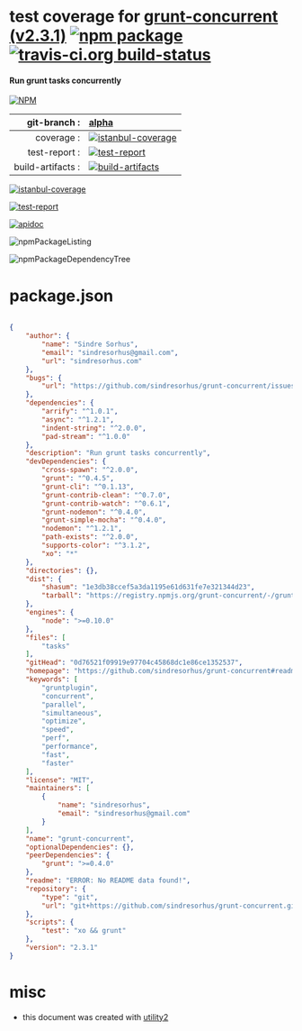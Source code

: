 # test coverage for  [grunt-concurrent (v2.3.1)](https://github.com/sindresorhus/grunt-concurrent#readme)  [![npm package](https://img.shields.io/npm/v/npmtest-grunt-concurrent.svg?style=flat-square)](https://www.npmjs.org/package/npmtest-grunt-concurrent) [![travis-ci.org build-status](https://api.travis-ci.org/npmtest/node-npmtest-grunt-concurrent.svg)](https://travis-ci.org/npmtest/node-npmtest-grunt-concurrent)
#### Run grunt tasks concurrently

[![NPM](https://nodei.co/npm/grunt-concurrent.png?downloads=true)](https://www.npmjs.com/package/grunt-concurrent)

| git-branch : | [alpha](https://github.com/npmtest/node-npmtest-grunt-concurrent/tree/alpha)|
|--:|:--|
| coverage : | [![istanbul-coverage](https://npmtest.github.io/node-npmtest-grunt-concurrent/build/coverage.badge.svg)](https://npmtest.github.io/node-npmtest-grunt-concurrent/build/coverage.html/index.html)|
| test-report : | [![test-report](https://npmtest.github.io/node-npmtest-grunt-concurrent/build/test-report.badge.svg)](https://npmtest.github.io/node-npmtest-grunt-concurrent/build/test-report.html)|
| build-artifacts : | [![build-artifacts](https://npmtest.github.io/node-npmtest-grunt-concurrent/glyphicons_144_folder_open.png)](https://github.com/npmtest/node-npmtest-grunt-concurrent/tree/gh-pages/build)|

[![istanbul-coverage](https://npmtest.github.io/node-npmtest-grunt-concurrent/build/screenCapture.buildCustomOrg.browser.coverage.html.png)](https://npmtest.github.io/node-npmtest-grunt-concurrent/build/coverage.html/index.html)

[![test-report](https://npmtest.github.io/node-npmtest-grunt-concurrent/build/screenCapture.buildCustomOrg.browser.%252Fhome%252Ftravis%252Fbuild%252Fnpmtest%252Fnode-npmtest-grunt-concurrent%252Ftmp%252Fbuild%252Ftest-report.html.png)](https://npmtest.github.io/node-npmtest-grunt-concurrent/build/test-report.html)

[![apidoc](https://npmdoc.github.io/node-npmdoc-grunt-concurrent/build/screenCapture.buildApidoc.browser.%252Fhome%252Ftravis%252Fbuild%252Fnpmdoc%252Fnode-npmdoc-grunt-concurrent%252Ftmp%252Fbuild%252Fapidoc.html.png)](https://npmdoc.github.io/node-npmdoc-grunt-concurrent/build/apidoc.html)

![npmPackageListing](https://npmtest.github.io/node-npmtest-grunt-concurrent/build/screenCapture.npmPackageListing.svg)

![npmPackageDependencyTree](https://npmtest.github.io/node-npmtest-grunt-concurrent/build/screenCapture.npmPackageDependencyTree.svg)



# package.json

```json

{
    "author": {
        "name": "Sindre Sorhus",
        "email": "sindresorhus@gmail.com",
        "url": "sindresorhus.com"
    },
    "bugs": {
        "url": "https://github.com/sindresorhus/grunt-concurrent/issues"
    },
    "dependencies": {
        "arrify": "^1.0.1",
        "async": "^1.2.1",
        "indent-string": "^2.0.0",
        "pad-stream": "^1.0.0"
    },
    "description": "Run grunt tasks concurrently",
    "devDependencies": {
        "cross-spawn": "^2.0.0",
        "grunt": "^0.4.5",
        "grunt-cli": "^0.1.13",
        "grunt-contrib-clean": "^0.7.0",
        "grunt-contrib-watch": "^0.6.1",
        "grunt-nodemon": "^0.4.0",
        "grunt-simple-mocha": "^0.4.0",
        "nodemon": "^1.2.1",
        "path-exists": "^2.0.0",
        "supports-color": "^3.1.2",
        "xo": "*"
    },
    "directories": {},
    "dist": {
        "shasum": "1e3db38ccef5a3da1195e61d631fe7e321344d23",
        "tarball": "https://registry.npmjs.org/grunt-concurrent/-/grunt-concurrent-2.3.1.tgz"
    },
    "engines": {
        "node": ">=0.10.0"
    },
    "files": [
        "tasks"
    ],
    "gitHead": "0d76521f09919e97704c45868dc1e86ce1352537",
    "homepage": "https://github.com/sindresorhus/grunt-concurrent#readme",
    "keywords": [
        "gruntplugin",
        "concurrent",
        "parallel",
        "simultaneous",
        "optimize",
        "speed",
        "perf",
        "performance",
        "fast",
        "faster"
    ],
    "license": "MIT",
    "maintainers": [
        {
            "name": "sindresorhus",
            "email": "sindresorhus@gmail.com"
        }
    ],
    "name": "grunt-concurrent",
    "optionalDependencies": {},
    "peerDependencies": {
        "grunt": ">=0.4.0"
    },
    "readme": "ERROR: No README data found!",
    "repository": {
        "type": "git",
        "url": "git+https://github.com/sindresorhus/grunt-concurrent.git"
    },
    "scripts": {
        "test": "xo && grunt"
    },
    "version": "2.3.1"
}
```



# misc
- this document was created with [utility2](https://github.com/kaizhu256/node-utility2)
